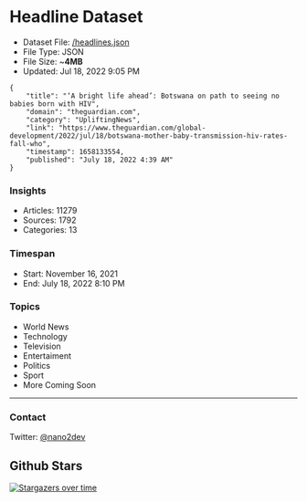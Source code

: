 # Headline Dataset

- Dataset File: [/headlines.json](https://raw.githubusercontent.com/fwd/news/master/headlines.json) 
- File Type: JSON
- File Size: ~**4MB**
- Updated: Jul 18, 2022 9:05 PM

```
{
    "title": "‘A bright life ahead’: Botswana on path to seeing no babies born with HIV",
    "domain": "theguardian.com",
    "category": "UpliftingNews",
    "link": "https://www.theguardian.com/global-development/2022/jul/18/botswana-mother-baby-transmission-hiv-rates-fall-who",
    "timestamp": 1658133554,
    "published": "July 18, 2022 4:39 AM"
}
```

### Insights

- Articles: 11279
- Sources: 1792
- Categories: 13

### Timespan

- Start: November 16, 2021
- End: July 18, 2022 8:10 PM

### Topics

- World News
- Technology
- Television
- Entertaiment
- Politics
- Sport
- More Coming Soon

---

### Contact 

Twitter: [@nano2dev](https://twitter.com/nano2dev)

## Github Stars

[![Stargazers over time](https://starchart.cc/fwd/news.svg)](https://starchart.cc/fwd/news)
	